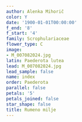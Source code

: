 ```yaml
---
author: Alenka Mihorič
color: Y
date: '1900-01-01T00:00:00'
f_end: '8'
f_start: '4'
family: Scrophulariaceae
flower_type: C
image:
- M_007082024.jpg
latin: Paederota lutea
lead: M_007082024.jpg
lead_sample: false
name: index
order: Paederota
parallel: false
petals: '5'
petals_joined: false
star_shape: false
title: Rumeno milje
---
```


